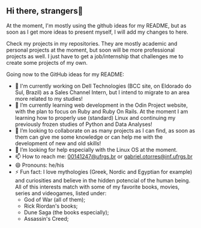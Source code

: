 ## Hi there, strangers👋

At the moment, I'm mostly using the github ideas for my README, but as soon as I get more ideas to present myself, I will add my changes to here.

Check my projects in my repositories. They are mostly academic and personal projects at the moment, but soon will be more professional projects as well. I just have to get a job/internship that challenges me to create some projects of my own.

Going now to the GitHub ideas for my README:
- 🔭 I'm currently working on Dell Technologies (BCC site, on Eldorado do Sul, Brazil) as a Sales Channel Intern, but I intend to migrate to an area more related to my studies!
- 🌱 I’m currently learning web development in the Odin Project website, with the plan to focus on Ruby and Ruby On Rails. At the moment I am learning how to properly use (standard) Linux and continuing my previously frozen studies of Python and Data Analyses!
- 👯 I’m looking to collaborate on as many projects as I can find, as soon as them can give me some knowledge or can help me with the development of new and old skills!
- 🤔 I’m looking for help especially with the Linux OS at the moment.
- 📫 How to reach me: 00141247@ufrgs.br or gabriel.otorres@inf.ufrgs.br
- 😄 Pronouns: he/his
- ⚡ Fun fact: I love mythologies (Greek, Nordic and Egyptian for example) and curiosities and believe in the hidden potencial of the human being. All of this interests match with some of my favorite books, movies, series and videogames, listed under:
  - God of War (all of them);
  - Rick Riordan's books;
  - Dune Saga (the books especially);
  - Assassin's Creed;

